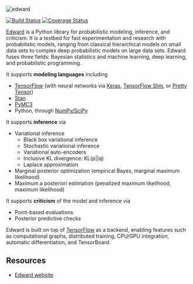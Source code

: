 ![edward](../master/website/images/edward_200.png?raw=true)

[![Build Status](https://travis-ci.org/blei-lab/edward.svg?branch=master)](https://travis-ci.org/blei-lab/edward)
[![Coverage Status](https://coveralls.io/repos/github/blei-lab/edward/badge.svg?branch=master)](https://coveralls.io/github/blei-lab/edward?branch=master)

[Edward](http://edwardlib.org) is a Python library for probabilistic modeling,
inference, and criticism. It is a testbed for fast experimentation and research
with probabilistic models, ranging from classical hierarchical models on small
data sets to complex deep probabilistic models on large data sets. Edward fuses
three fields: Bayesian statistics and machine learning, deep learning, and
probabilistic programming.

It supports __modeling languages__ including

+ [TensorFlow](https://www.tensorflow.org) (with neural networks via
    [Keras](http://keras.io), [TensorFlow
    Slim](https://github.com/tensorflow/tensorflow/tree/master/tensorflow/contrib/slim),
    or [Pretty Tensor](https://github.com/google/prettytensor))
+ [Stan](http://mc-stan.org)
+ [PyMC3](http://pymc-devs.github.io/pymc3/)
+ Python, through [NumPy/SciPy](http://scipy.org/)

It supports __inference__ via

+ Variational inference
  + Black box variational inference
  + Stochastic variational inference
  + Variational auto-encoders
  + Inclusive KL divergence: KL(p||q)
  + Laplace approximation
+ Marginal posterior optimization (empirical Bayes, marginal
    maximum likelihood)
+ Maximum a posteriori estimation (penalized maximum likelihood,
    maximum likelihood)

It supports __criticism__ of the model and inference via

+ Point-based evaluations
+ Posterior predictive checks

Edward is built on top of [TensorFlow](https://www.tensorflow.org) as
a backend, enabling features such as computational graphs, distributed
training, CPU/GPU integration, automatic differentiation, and
TensorBoard.

## Resources

+ [Edward website](http://edwardlib.org)

